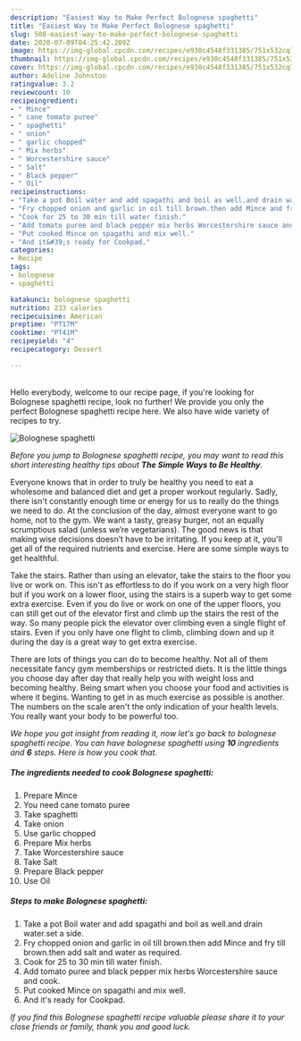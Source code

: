 ```yaml
---
description: "Easiest Way to Make Perfect Bolognese spaghetti"
title: "Easiest Way to Make Perfect Bolognese spaghetti"
slug: 508-easiest-way-to-make-perfect-bolognese-spaghetti
date: 2020-07-09T04:25:42.209Z
image: https://img-global.cpcdn.com/recipes/e930c4548f331385/751x532cq70/bolognese-spaghetti-recipe-main-photo.jpg
thumbnail: https://img-global.cpcdn.com/recipes/e930c4548f331385/751x532cq70/bolognese-spaghetti-recipe-main-photo.jpg
cover: https://img-global.cpcdn.com/recipes/e930c4548f331385/751x532cq70/bolognese-spaghetti-recipe-main-photo.jpg
author: Adeline Johnston
ratingvalue: 3.2
reviewcount: 10
recipeingredient:
- " Mince"
- " cane tomato puree"
- " spaghetti"
- " onion"
- " garlic chopped"
- " Mix herbs"
- " Worcestershire sauce"
- " Salt"
- " Black pepper"
- " Oil"
recipeinstructions:
- "Take a pot Boil water and add spagathi and boil as well.and drain water.set a side."
- "Fry chopped onion and garlic in oil till brown.then add Mince and fry till brown.then add salt and water as required."
- "Cook for 25 to 30 min till water finish."
- "Add tomato puree and black pepper mix herbs Worcestershire sauce and cook."
- "Put cooked Mince on spagathi and mix well."
- "And it&#39;s ready for Cookpad."
categories:
- Recipe
tags:
- bolognese
- spaghetti

katakunci: bolognese spaghetti 
nutrition: 233 calories
recipecuisine: American
preptime: "PT17M"
cooktime: "PT41M"
recipeyield: "4"
recipecategory: Dessert

---
```

<br>
Hello everybody, welcome to our recipe page, if you're looking for Bolognese spaghetti recipe, look no further! We provide you only the perfect Bolognese spaghetti recipe here. We also have wide variety of recipes to try.
<br>


![Bolognese spaghetti](https://img-global.cpcdn.com/recipes/e930c4548f331385/751x532cq70/bolognese-spaghetti-recipe-main-photo.jpg)

<i>Before you jump to Bolognese spaghetti recipe, you may want to read this short interesting healthy tips about <strong>The Simple Ways to Be Healthy</strong>.</i>

Everyone knows that in order to truly be healthy you need to eat a wholesome and balanced diet and get a proper workout regularly. Sadly, there isn't constantly enough time or energy for us to really do the things we need to do. At the conclusion of the day, almost everyone want to go home, not to the gym. We want a tasty, greasy burger, not an equally scrumptious salad (unless we’re vegetarians). The good news is that making wise decisions doesn’t have to be irritating. If you keep at it, you'll get all of the required nutrients and exercise. Here are some simple ways to get healthful.

Take the stairs. Rather than using an elevator, take the stairs to the floor you live or work on. This isn't as effortless to do if you work on a very high floor but if you work on a lower floor, using the stairs is a superb way to get some extra exercise. Even if you do live or work on one of the upper floors, you can still get out of the elevator first and climb up the stairs the rest of the way. So many people pick the elevator over climbing even a single flight of stairs. Even if you only have one flight to climb, climbing down and up it during the day is a great way to get extra exercise. 

There are lots of things you can do to become healthy. Not all of them necessitate fancy gym memberships or restricted diets. It is the little things you choose day after day that really help you with weight loss and becoming healthy. Being smart when you choose your food and activities is where it begins. Wanting to get in as much exercise as possible is another. The numbers on the scale aren't the only indication of your health levels. You really want your body to be powerful too. 


<i>We hope you got insight from reading it, now let's go back to bolognese spaghetti recipe. You can have bolognese spaghetti using <strong>10</strong> ingredients and <strong>6</strong> steps. Here is how you cook that.
</i>

##### The ingredients needed to cook Bolognese spaghetti:

1. Prepare  Mince
1. You need  cane tomato puree
1. Take  spaghetti
1. Take  onion
1. Use  garlic chopped
1. Prepare  Mix herbs
1. Take  Worcestershire sauce
1. Take  Salt
1. Prepare  Black pepper
1. Use  Oil


##### Steps to make Bolognese spaghetti:

1. Take a pot Boil water and add spagathi and boil as well.and drain water.set a side.
1. Fry chopped onion and garlic in oil till brown.then add Mince and fry till brown.then add salt and water as required.
1. Cook for 25 to 30 min till water finish.
1. Add tomato puree and black pepper mix herbs Worcestershire sauce and cook.
1. Put cooked Mince on spagathi and mix well.
1. And it&#39;s ready for Cookpad.


<i>If you find this Bolognese spaghetti recipe valuable please share it to your close friends or family, thank you and good luck.</i>
